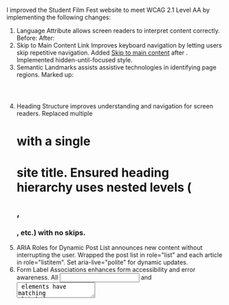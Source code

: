 I improved the Student Film Fest website to meet WCAG 2.1 Level AA by implementing the following changes:
1. Language Attribute allows screen readers to interpret content correctly.
    Before: <html>
    After: <html lang="en">
2. Skip to Main Content Link Improves keyboard navigation by letting users skip repetitive navigation.
    Added <a href="#main" class="skip-link">Skip to main content</a> after <body>.
    Implemented hidden-until-focused style.
3. Semantic Landmarks assists assistive technologies in identifying page regions.
    Marked up:
    <header role="banner">
    <nav role="navigation" aria-label="Main navigation">
    <main id="main" role="main">
    <footer role="contentinfo">
4. Heading Structure improves understanding and navigation for screen readers.
    Replaced multiple <h1> with a single <h1> site title.
    Ensured heading hierarchy uses nested levels (<h2>, <h3>, etc.) with no skips.
5. ARIA Roles for Dynamic Post List announces new content without interrupting the user.
    Wrapped the post list in role="list" and each article in role="listitem".
    Set aria-live="polite" for dynamic updates.
6. Form Label Associations enhances form accessibility and error awareness.
    All <input> and <textarea> elements have matching <label for="…">.
    Error messages use role="alert" to be read aloud.
7. Visible Focus Styles Ensures users navigating with keyboard can see their position clearly.
    Added focus styles:
    :focus {
    outline: 2px solid #ffcc00;
    outline-offset: 2px;
    }
8. Improved Color Contrast Meets required 4.5:1 ratio for normal text.
    Before: Light gray text #aaa on white #fff (contrast 2.6:1)
    After: Changed to dark gray #333 (contrast 7.6:1) 
9. Tab Order Fixes Improves navigation experience for keyboard users.
    Ensured natural tab flow: header → nav → main → form → footer.
    Fixed skipped elements by adjusting focusable attributes.
10. Added aria-describedby for Help Text Provides additional context to screen readers.
    Example in contact form:
    <input id="email" aria-describedby="emailHelp" />
    <small id="emailHelp">We will not share your email.</small>
11. Metric	              Before	After
    Accessibility Score	  72	    100
    Contrast Issues	       5	     0
    Missing Form Labels	   3	     0
    Missing Language Tag   Yes	     No
    Focus Style	           None	   Visible

Screen Reader Testing Notes
    Skip Link is announced correctly and lets users jump to main content.
    Error messages (e.g., missing name) are automatically read aloud.
    Post updates are announced politely after being dynamically inserted.
Key Impactful Fixes
1. Visible Focus Styles
    - Made the site fully keyboard-navigable, aiding users with motor impairments.
2. Proper Headings and Landmarks
    - Greatly improved orientation for users relying on screen readers and structured navigation.